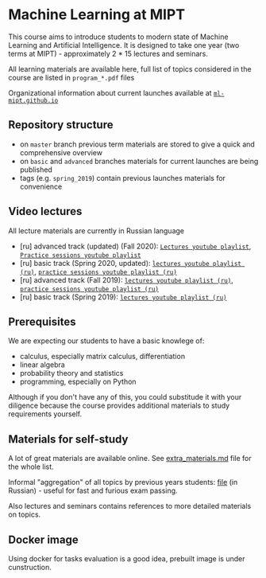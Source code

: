 # Machine Learning at MIPT

This course aims to introduce students to modern state of Machine Learning and Artificial
Intelligence. It is designed to take one year (two terms at MIPT) - approximately 2 \* 15
lectures and seminars.

All learning materials are available here, full list of topics considered in the course
are listed in `program_*.pdf` files

Organizational information about current launches available at
[`ml-mipt.github.io`](https://ml-mipt.github.io/)

## Repository structure

- on `master` branch previous term materials are stored to give a quick and comprehensive
  overview
- on `basic` and `advanced` branches materials for current launches are being published
- tags (e.g. `spring_2019`) contain previous launches materials for convenience

## Video lectures

All lecture materials are currently in Russian language

- [ru] advanced track (updated) (Fall 2020):
  [`Lectures youtube playlist`](https://www.youtube.com/playlist?list=PL4_hYwCyhAvY7k32D65q3xJVo8X8dc3Ye),
  [`Practice sessions youtube playlist`](https://www.youtube.com/playlist?list=PL4_hYwCyhAvZLp0CTIDVQr9FtDR_7DaUr)
- [ru] basic track (Spring 2020, updated):
  [`lectures youtube playlist (ru)`](https://www.youtube.com/playlist?list=PL4_hYwCyhAvZyW6qS58x4uElZgAkMVUvj),
  [`practice sessions youtube playlist (ru)`](https://www.youtube.com/playlist?list=PL4_hYwCyhAvYPOWn6e44RKxEfRWEsPA1z)
- [ru] advanced track (Fall 2019):
  [`lectures youtube playlist (ru)`](https://www.youtube.com/playlist?list=PL4_hYwCyhAvZeq93ssEUaR47xhvs7IhJM),
  [`practice sessions youtube playlist (ru)`](https://www.youtube.com/playlist?list=PL4_hYwCyhAvYvuHz_PKlEV-kOsK2bwUBg)
- [ru] basic track (Spring 2019):
  [`lectures youtube playlist (ru)`](https://www.youtube.com/playlist?list=PL4_hYwCyhAvasRqzz4w562ce0esEwS0Mt)

## Prerequisites

We are expecting our students to have a basic knowlege of:

- calculus, especially matrix calculus, differentiation
- linear algebra
- probability theory and statistics
- programming, especially on Python

Although if you don't have any of this, you could substitude it with your diligence
because the course provides additional materials to study requirements yourself.

## Materials for self-study

A lot of great materials are available online. See
[extra_materials.md](https://github.com/girafe-ai/ml-mipt/blob/master/extra_materials.md)
file for the whole list.

Informal "aggregation" of all topics by previous years students:
[file](https://github.com/girafe-ai/ml-mipt/blob/94bd19509b2615b1f463a74a7104574a2287e9bd/ML_informal_notes.pdf) (in
Russian) - useful for fast and furious exam passing.

Also lectures and seminars contains references to more detailed materials on topics.

## Docker image

Using docker for tasks evaluation is a good idea, prebuilt image is under cunstruction.
